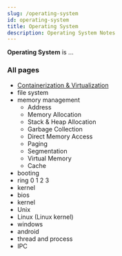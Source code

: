 ```yaml
---
slug: /operating-system
id: operating-system
title: Operating System
description: Operating System Notes
---
```


**Operating System** is ...

### All pages

- [Containerization & Virtualization](/operating-system/containerization-virtualization)
- file system
- memory management
    - Address
    - Memory Allocation
    - Stack & Heap Allocation
    - Garbage Collection
    - Direct Memory Access
    - Paging
    - Segmentation
    - Virtual Memory
    - Cache
- booting
- ring 0 1 2 3
- kernel
- bios
- kernel
- Unix
- Linux (Linux kernel)
- windows
- android
- thread and process
- IPC
